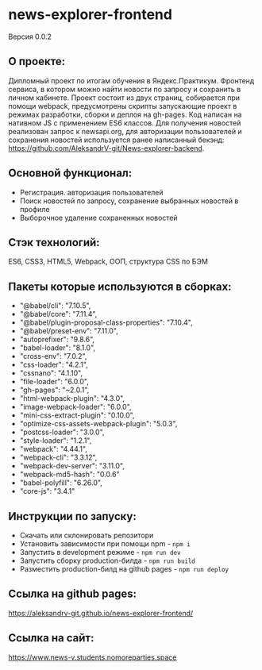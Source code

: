 # news-explorer-frontend
Версия 0.0.2

## О проекте:
Дипломный проект по итогам обучения в Яндекс.Практикум. Фронтенд сервиса, в котором можно найти новости по запросу и сохранить в личном кабинете. Проект состоит из двух страниц, собирается при помощи webpack, предусмотрены скрипты запускающие проект в режимах разработки, сборки и деплоя на gh-pages. Код написан на нативном JS c применением ES6 классов. Для получения новостей реализован запрос к newsapi.org, для авторизации пользователей и сохранения новостей используется ранее написанный бекэнд: https://github.com/AleksandrV-git/News-explorer-backend.

## Основной функционал:
- Регистрация. авторизация пользователей
- Поиск новостей по запросу, сохранение выбранных новостей в профиле
- Выборочное удаление сохраненных новостей

## Стэк технологий:
ES6, CSS3, HTML5, Webpack, ООП, структура CSS по БЭМ

## Пакеты которые используются в сборках:

   - "@babel/cli": "7.10.5",
   - "@babel/core": "7.11.4",
   - "@babel/plugin-proposal-class-properties": "7.10.4",
   - "@babel/preset-env": "7.11.0",
   - "autoprefixer": "9.8.6",
   - "babel-loader": "8.1.0",
   - "cross-env": "7.0.2",
   - "css-loader": "4.2.1",
   - "cssnano": "4.1.10",
   - "file-loader": "6.0.0",
   - "gh-pages": "~2.0.1",
   - "html-webpack-plugin": "4.3.0",
   - "image-webpack-loader": "6.0.0",
   - "mini-css-extract-plugin": "0.10.0",
   - "optimize-css-assets-webpack-plugin": "5.0.3",
   - "postcss-loader": "3.0.0",
   - "style-loader": "1.2.1",
   - "webpack": "4.44.1",
   - "webpack-cli": "3.3.12",
   - "webpack-dev-server": "3.11.0",
   - "webpack-md5-hash": "0.0.6"
   - "babel-polyfill": "6.26.0",
   - "core-js": "3.4.1"

## Инструкции по запуску:
- Скачать или склонировать репозитори
- Установить зависимости при помощи npm - `npm i`
- Запустить в development режиме - `npm run dev`
- Запустить сборку production-билда - `npm run build`
- Разместить production-билд на github pages - `npm run deploy`

## Ссылка на github pages:
https://aleksandrv-git.github.io/news-explorer-frontend/
## Ссылка на сайт:
https://www.news-v.students.nomoreparties.space
